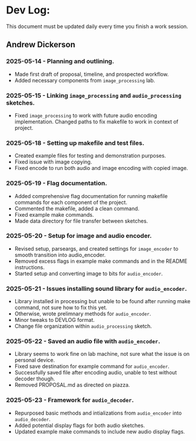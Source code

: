 # Dev Log:

This document must be updated daily every time you finish a work session.

## Andrew Dickerson

### 2025-05-14 - Planning and outlining.
- Made first draft of proposal, timeline, and prospected workflow.
- Added necessary components from `image_processing` lab.

### 2025-05-15 - Linking `image_processing` and `audio_processing` sketches.
- Fixed `image_processing` to work with future audio encoding implementation. Changed paths to fix makefile to work in context of project.

### 2025-05-18 - Setting up makefile and test files.
- Created example files for testing and demonstration purposes. 
- Fixed issue with image copying.
- Fixed encode to run both audio and image encoding with copied image.

### 2025-05-19 - Flag documentation.
- Added comprehensive flag documentation for running makefile commands for each component of the project.
- Commented the makefile, added a clean command.
- Fixed example make commands.
- Made data directory for file transfer between sketches.

### 2025-05-20 - Setup for image and audio encoder.
- Revised setup, parseargs, and created settings for `image_encoder` to smooth transition into audio_encoder.
- Removed excess flags in example make commands and in the README instructions.
- Started setup and converting image to bits for `audio_encoder`.

### 2025-05-21 - Issues installing sound library for `audio_encoder`.
- Library installed in processing but unable to be found after running make command, not sure how to fix this yet.
- Otherwise, wrote prelimnary methods for `audio_encoder`.
- Minor tweaks to DEVLOG format.
- Change file organization within `audio_processing` sketch.

### 2025-05-22 - Saved an audio file with `audio_encoder`.
- Library seems to work fine on lab machine, not sure what the issue is on personal device.
- Fixed save destination for example command for `audio_encoder`.
- Successfully saved file after encoding audio, unable to test without decoder though. 
- Removed PROPOSAL.md as directed on piazza.

### 2025-05-23 - Framework for `audio_decoder`.
- Repurposed basic methods and intializations from `audio_encoder` into `audio_decoder`.
- Added potential display flags for both audio sketches.
- Updated example make commands to include new audio display flags.
